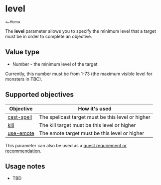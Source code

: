 # level

[<sub>← Home</sub>](../index.md)

The **level** parameter allows you to specify the minimum level that a target must be in order to complete an objective.

## Value type

* Number - the minimum level of the target

Currently, this number must be from 1-73 (the maximum visible level for monsters in TBC).

## Supported objectives

| Objective | How it's used |
|---|---|
| [cast-spell](../objectives/cast-spell.md) | The spellcast target must be this level or higher |
| [kill](../objectives/kill.md) | The kill target must be this level or higher |
| [use-emote](../objectives/use-emote.md) | The emote target must be this level or higher |

This parameter can also be used as a [quest requirement or recommendation](../guides/requirements.md).

## Usage notes

* TBD
